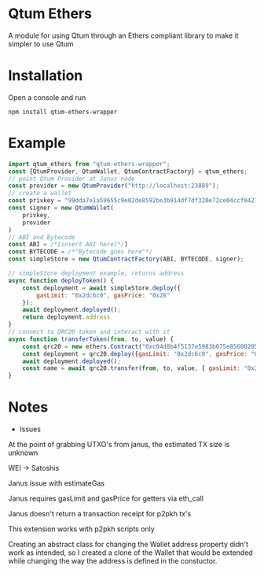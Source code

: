 # Qtum Ethers
A module for using Qtum through an Ethers compliant library to make it simpler to use Qtum


# Installation

Open a console and run 

```npm install qtum-ethers-wrapper```

# Example

```js
import qtum_ethers from "qtum-ethers-wrapper";
const {QtumProvider, QtumWallet, QtumContractFactory} = qtum_ethers;
// point Qtum Provider at Janus node
const provider = new QtumProvider("http://localhost:23889");
// create a wallet
const privkey = "99dda7e1a59655c9e02de8592be3b914df7df320e72ce04ccf0427f9a366ec6e"
const signer = new QtumWallet(
    privkey,
    provider
)
// ABI and Bytecode
const ABI = /*[insert ABI here]*/]
const BYTECODE = /*"Bytecode goes here"*/
const simpleStore = new QtumContractFactory(ABI, BYTECODE, signer);

// simpleStore deployment example, returns address
async function deployToken() {
	const deployment = await simpleStore.deploy({
    	gasLimit: "0x2dc6c0", gasPrice: "0x28"
	});
	await deployment.deployed();
	return deployment.address
}
// connect to QRC20 token and interact with it 
async function transferToken(from, to, value) {
	const qrc20 = new ethers.Contract("0xc04d8b4f5137e5983b075e8560020523784c1c4a", QRC_ABI, signer)
	const deployment = qrc20.deploy({gasLimit: "0x2dc6c0", gasPrice: "0x28"})
	await deployment.deployed();
    const name = await qrc20.transfer(from, to, value, { gasLimit: "0x2dc6c0", gasPrice: "0x28"});
}

```


# Notes

- Issues

At the point of grabbing UTXO's from janus, the estimated TX size is unknown

WEI -> Satoshis

Janus issue with estimateGas

Janus requires gasLimit and gasPrice for getters via eth_call

Janus doesn't return a transaction receipt for p2pkh tx's

This extension works with p2pkh scripts only

Creating an abstract class for changing the Wallet address property didn't work as intended, so I created a clone of the Wallet that would be extended while changing the way the address is defined in 
the constuctor.

